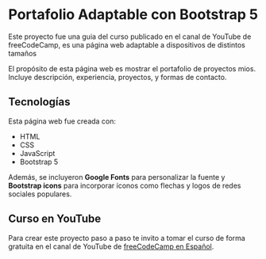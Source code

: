 # Portafolio Adaptable con Bootstrap 5

Este proyecto fue una guia del curso publicado en el canal de YouTube de freeCodeCamp, es una página web adaptable a dispositivos de distintos tamaños  

El propósito de esta página web es mostrar el portafolio de proyectos mios. Incluye descripción, experiencia, proyectos, y formas de contacto. 


## Tecnologías

Esta página web fue creada con:

* HTML
* CSS
* JavaScript 
* Bootstrap 5

Además, se incluyeron **Google Fonts** para personalizar la fuente y **Bootstrap icons** para incorporar íconos como flechas y logos de redes sociales populares. 


## Curso en YouTube

Para crear este proyecto paso a paso te invito a tomar el curso de forma gratuita en el canal de YouTube de [freeCodeCamp en Español](https://www.youtube.com/freecodecampespanol).
